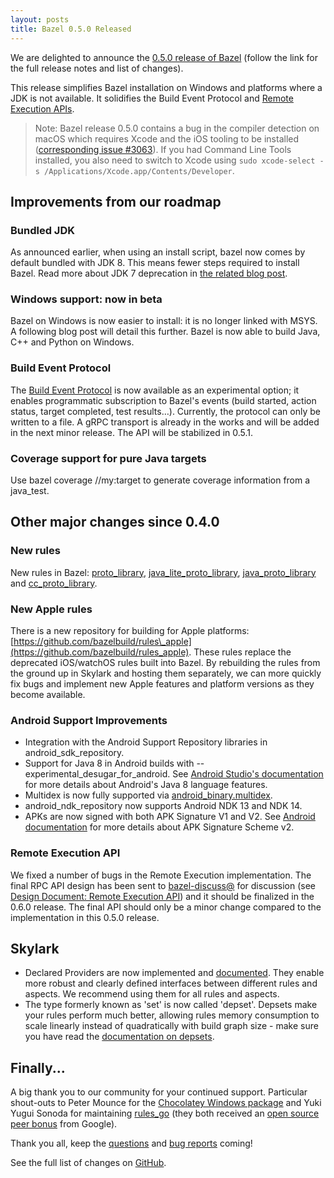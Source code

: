 ```yaml
---
layout: posts
title: Bazel 0.5.0 Released
---
```


We are delighted to announce the [0.5.0 release of
Bazel](https://github.com/bazelbuild/bazel/releases/tag/0.5.0) (follow the link
for the full release notes and list of changes).

This release simplifies Bazel installation on Windows and platforms where a JDK
is not available. It solidifies the Build Event Protocol and [Remote Execution
APIs](https://docs.google.com/document/d/1AaGk7fOPByEvpAbqeXIyE8HX_A3_axxNnvroblTZ_6s/edit).

> Note: Bazel release 0.5.0 contains a bug in the compiler detection on macOS which
> requires Xcode and the iOS tooling to be installed
> ([corresponding issue #3063](https://github.com/bazelbuild/bazel/issues/3063)).
> If you had Command Line Tools installed, you also need to switch to Xcode using
> `sudo xcode-select -s /Applications/Xcode.app/Contents/Developer`.

## Improvements from our roadmap

### Bundled JDK

As announced earlier, when using an install script, bazel now comes by default
bundled with JDK 8. This means fewer steps required to install Bazel.  Read more
about JDK 7 deprecation in [the related blog
post](https://bazel.build/blog/2017/04/21/JDK7-deprecation.html).

### Windows support: now in beta

Bazel on Windows is now easier to install: it is no longer linked with MSYS. A
following blog post will detail this further.  Bazel is now able to build Java,
C++ and Python on Windows.

### Build Event Protocol

The [Build Event
Protocol](https://github.com/bazelbuild/bazel/blob/master/src/main/java/com/google/devtools/build/lib/buildeventstream/proto/build_event_stream.proto)
is now available as an experimental option; it enables programmatic subscription
to Bazel's events (build started, action status, target completed, test
results…). Currently, the protocol can only be written to a file. A gRPC
transport is already in the works and will be added in the next minor release.
The API will be stabilized in 0.5.1.

### Coverage support for pure Java targets

Use bazel coverage //my:target to generate coverage information from a
java\_test.

## Other major changes since 0.4.0

### New rules

New rules in Bazel:
[proto\_library](https://bazel.build/versions/master/docs/be/protocol-buffer.html#proto_library),
[java\_lite\_proto\_library](https://bazel.build/versions/master/docs/be/java.html#java_lite_proto_library),
[java\_proto\_library](https://bazel.build/versions/master/docs/be/java.html#java_proto_library)
and
[cc\_proto\_library](https://bazel.build/versions/master/docs/be/c-cpp.html#cc_proto_library).

### New Apple rules

There is a new repository for building for Apple platforms:
[https://github.com/bazelbuild/rules\_apple](https://github.com/bazelbuild/rules_apple).
These rules replace the deprecated iOS/watchOS rules built into Bazel. By
rebuilding the rules from the ground up in Skylark and hosting them separately,
we can more quickly fix bugs and implement new Apple features and platform
versions as they become available.

### Android Support Improvements

-  Integration with the Android Support Repository libraries in
   android\_sdk\_repository.
-  Support for Java 8 in Android builds with --experimental\_desugar\_for\_android.
   See [Android Studio's
   documentation](https://developer.android.com/studio/preview/features/java8-support.html)
   for more details about Android's Java 8 language features.
-  Multidex is now fully supported via
   [android\_binary.multidex](https://bazel.build/versions/master/docs/be/android.html#android_binary.multidex).
-  android\_ndk\_repository now supports Android NDK 13 and NDK 14.
-  APKs are now signed with both APK Signature V1 and V2.
   See [Android
   documentation](https://source.android.com/security/apksigning/v2.html) for more
   details about APK Signature Scheme v2.

### Remote Execution API

We fixed a number of bugs in the Remote Execution implementation. The final RPC
API design has been sent to
[bazel-discuss@](https://groups.google.com/forum/#!forum/bazel-discuss) for
discussion (see [Design Document: Remote Execution
API](https://docs.google.com/document/d/1AaGk7fOPByEvpAbqeXIyE8HX_A3_axxNnvroblTZ_6s/edit#heading=h.ole76l21af90))
and it should be finalized in the 0.6.0 release. The final API should only be a
minor change compared to the implementation in this 0.5.0 release.

## Skylark

-  Declared Providers are now implemented and
   [documented](https://bazel.build/versions/master/docs/skylark/rules.html#providers).
   They enable more robust and clearly defined interfaces between different
   rules and aspects. We recommend using them for all rules and aspects.
-  The type formerly known as 'set' is now called 'depset'. Depsets make your
   rules perform much better, allowing rules memory consumption to scale
   linearly instead of quadratically with build graph size - make sure you have
   read the
   [documentation on depsets](https://bazel.build/versions/master/docs/skylark/depsets.html).

## Finally...

A big thank you to our community for your continued support.
Particular shout-outs to Peter Mounce for the [Chocolatey Windows
package](https://bazel.build/versions/master/docs/install-windows.html) and Yuki
Yugui Sonoda for maintaining [rules\_go](https://github.com/bazelbuild/rules_go)
(they both received an [open source peer
bonus](https://opensource.googleblog.com/2017/03/the-latest-round-of-google-open-source.html)
from Google).

Thank you all, keep the
[questions](http://stackoverflow.com/questions/tagged/bazel) and [bug
reports](https://github.com/bazelbuild/bazel/issues) coming!

See the full list of changes on [GitHub](https://github.com/bazelbuild/bazel/releases/tag/0.5.0).
